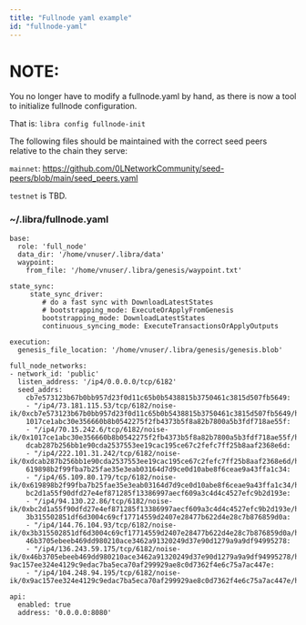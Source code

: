 ```yaml
---
title: "Fullnode yaml example"
id: "fullnode-yaml"
---
```


# NOTE:
You no longer have to modify a fullnode.yaml by hand, as there is now a tool to initialize fullnode configuration.

That is:
`libra config fullnode-init`

The following files should be maintained with the correct seed peers relative to the chain they serve:

`mainnet`:
https://github.com/0LNetworkCommunity/seed-peers/blob/main/seed_peers.yaml

`testnet` is TBD.


### ~/.libra/fullnode.yaml
```
base:
  role: 'full_node'
  data_dir: '/home/vnuser/.libra/data'
  waypoint:
    from_file: '/home/vnuser/.libra/genesis/waypoint.txt'

state_sync:
     state_sync_driver:
        # do a fast sync with DownloadLatestStates
        # bootstrapping_mode: ExecuteOrApplyFromGenesis
        bootstrapping_mode: DownloadLatestStates
        continuous_syncing_mode: ExecuteTransactionsOrApplyOutputs

execution:
  genesis_file_location: '/home/vnuser/.libra/genesis/genesis.blob'

full_node_networks:
- network_id: 'public'
  listen_address: '/ip4/0.0.0.0/tcp/6182'
  seed_addrs:
    cb7e573123b67b0bb957d23f0d11c65b0b5438815b3750461c3815d507fb5649:
    - "/ip4/73.181.115.53/tcp/6182/noise-ik/0xcb7e573123b67b0bb957d23f0d11c65b0b5438815b3750461c3815d507fb5649/handshake/0"
    1017ce1abc30e356660b8b0542275f2fb4373b5f8a82b7800a5b3fdf718ae55f:
    - "/ip4/70.15.242.6/tcp/6182/noise-ik/0x1017ce1abc30e356660b8b0542275f2fb4373b5f8a82b7800a5b3fdf718ae55f/handshake/0"
    dcab287b256bb1e90cda2537553ee19cac195ce67c2fefc7ff25b8aaf2368e6d:
    - "/ip4/222.101.31.242/tcp/6182/noise-ik/0xdcab287b256bb1e90cda2537553ee19cac195ce67c2fefc7ff25b8aaf2368e6d/handshake/0"
    619898b2f99fba7b25fae35e3eab03164d7d9ce0d10abe8f6ceae9a43ffa1c34:
    - "/ip4/65.109.80.179/tcp/6182/noise-ik/0x619898b2f99fba7b25fae35e3eab03164d7d9ce0d10abe8f6ceae9a43ffa1c34/handshake/0"
    bc2d1a55f90dfd27e4ef871285f13386997aecf609a3c4d4c4527efc9b2d193e:
    - "/ip4/94.130.22.86/tcp/6182/noise-ik/0xbc2d1a55f90dfd27e4ef871285f13386997aecf609a3c4d4c4527efc9b2d193e/handshake/0"
    3b315502851df6d3004c69cf17714559d2407e28477b622d4e28c7b876859d0a:
    - "/ip4/144.76.104.93/tcp/6182/noise-ik/0x3b315502851df6d3004c69cf17714559d2407e28477b622d4e28c7b876859d0a/handshake/0"
    46b3705ebeeb469dd980210ace3462a91320249d37e90d1279a9a9df94995278:
    - "/ip4/136.243.59.175/tcp/6182/noise-ik/0x46b3705ebeeb469dd980210ace3462a91320249d37e90d1279a9a9df94995278/handshake/0"    9ac157ee324e4129c9edac7ba5eca70af299929ae8c0d7362f4e6c75a7ac447e:
    - "/ip4/104.248.94.195/tcp/6182/noise-ik/0x9ac157ee324e4129c9edac7ba5eca70af299929ae8c0d7362f4e6c75a7ac447e/handshake/0"
    
api:
  enabled: true
  address: '0.0.0.0:8080'
```
